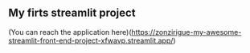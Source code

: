 ## My firts streamlit project

(You can reach the application here)(https://zonzirigue-my-awesome-streamlit-front-end-project-xfwavp.streamlit.app/)
